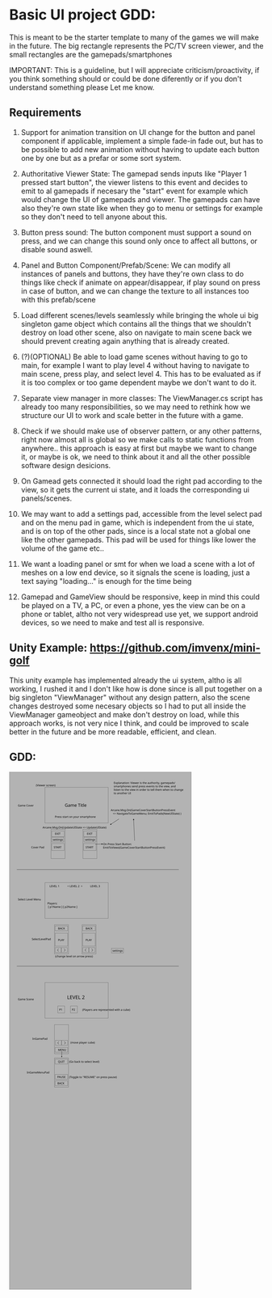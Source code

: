 # Basic UI project GDD:

This is meant to be the starter template to many of the games we will make in the future. The big rectangle represents the PC/TV screen viewer, and the small rectangles are the gamepads/smartphones 

IMPORTANT: This is a guideline, but I will appreciate criticism/proactivity, if you think something should or could be done diferently or if you don't understand something please Let me know.

## Requirements

1. Support for animation transition on UI change for the button and panel component if applicable, implement a simple fade-in fade out, but has to be possible to add new animation without having to update each button one by one but as a prefar or some sort system.

2. Authoritative Viewer State: The gamepad sends inputs like "Player 1 pressed start button", the viewer listens to this event and decides to emit to al gamepads if necesary the "start" event for example which would change the UI of gamepads and viewer. The gamepads can have also they're own state like when they go to menu or settings for example so they don't need to tell anyone about this.

3. Button press sound: The button component must support a sound on press, and we can change this sound only once to affect all buttons, or disable sound aswell.

4. Panel and Button Component/Prefab/Scene: We can modify all instances of panels and buttons, they have they're own class to do things like check if animate on appear/disappear, if play sound on press in case of button, and we can change the texture to all instances too with this prefab/scene

5. Load different scenes/levels seamlessly while bringing the whole ui big singleton game object which contains all the things that we shouldn't destroy on load other scene, also on navigate to main scene back we should prevent creating again anything that is already created.

6. (?)(OPTIONAL) Be able to load game scenes without having to go to main, for example I want to play level 4 without having to navigate to main scene, press play, and select level 4. This has to be evaluated as if it is too complex or too game dependent maybe we don't want to do it.

7. Separate view manager in more classes: The ViewManager.cs script has already too many responsibilities, so we may need to rethink how we structure our UI to work and scale better in the future with a game.

8. Check if we should make use of observer pattern, or any other patterns, right now almost all is global so we make calls to static functions from anywhere.. this approach is easy at first but maybe we want to change it, or maybe is ok, we need to think about it and all the other possible software design desicions.

9. On Gamead gets connected it should load the right pad according to the view, so it gets the current ui state, and it loads the corresponding ui panels/scenes.

10. We may want to add a settings pad, accessible from the level select pad and on the menu pad in game, which is independent from the ui state, and is on top of the other pads, since is a local state not a global one like the other gamepads. This pad will be used for things like lower the volume of the game etc..

11. We want a loading panel or smt for when we load a scene with a lot of meshes on a low end device, so it signals the scene is loading, just a text saying "loading..." is enough for the time being

12. Gamepad and GameView should be responsive, keep in mind this could be played on a TV, a PC, or even a phone, yes the view can be on a phone or tablet, altho not very widespread use yet, we support android devices, so we need to make and test all is responsive. 



## Unity Example: https://github.com/imvenx/mini-golf

This unity example has implemented already the ui system, altho is all working, I rushed it and I don't like how is done since is all put together on a big singleton "ViewManager" without any design pattern, also the scene changes destroyed some necesary objects so I had to put all inside the ViewManager gameobject and make don't destroy on load, while this approach works, is not very nice I think, and could be improved to scale better in the future and be more readable, efficient, and clean.

## GDD: 

<img src="./basic-ui.svg" />
